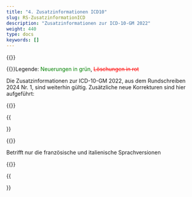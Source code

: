 ```yaml
---
title: "4. Zusatzinformationen ICD10"
slug: RS-ZusatzinformationICD
description: "Zusatzinformationen zur ICD-10-GM 2022"
weight: 440
type: docs
keywords: []
---
```


{{<printButton>}}
  

{{<markdown>}}Legende: <font color="green">Neuerungen in grün</font>, <font color="red">~~Löschungen in rot~~</font>
  
Die Zusatzinformationen zur ICD-10-GM 2022, aus dem Rundschreiben 2024 Nr. 1, sind weiterhin gültig.
Zusätzliche neue Korrekturen sind hier aufgeführt:
  
{{</markdown>}}

{{<article number="4.1."  title="Psychische und Verhaltensstörungen durch psychotrope Substanzen (F10-F19) – .6 Fehlender Kodierhinweis" collapsibleClass="d-inline-block">}}

{{<markdown>}}

Betrifft nur die französische und italienische Sprachversionen
  
{{</markdown>}}

{{</article>}}

